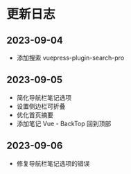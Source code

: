 # 更新日志

## 2023-09-04
- 添加搜索 vuepress-plugin-search-pro

## 2023-09-05
- 简化导航栏笔记选项
- 设置侧边栏可折叠
- 优化首页摘要
- 添加笔记 Vue - BackTop 回到顶部

## 2023-09-06
- 修复导航栏笔记选项的错误
